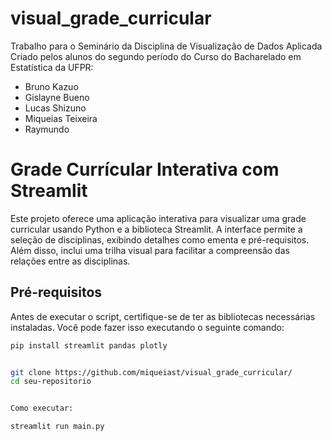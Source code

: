# visual_grade_curricular
Trabalho para o Seminário da Disciplina de Visualização de Dados Aplicada
Criado pelos alunos do segundo período do Curso do Bacharelado em Estatística da UFPR:

- Bruno Kazuo
- Gislayne Bueno
- Lucas Shizuno
- Miqueias Teixeira
- Raymundo 

# Grade Currícular Interativa com Streamlit

Este projeto oferece uma aplicação interativa para visualizar uma grade curricular usando Python e a biblioteca Streamlit. A interface permite a seleção de disciplinas, exibindo detalhes como ementa e pré-requisitos. Além disso, inclui uma trilha visual para facilitar a compreensão das relações entre as disciplinas.

## Pré-requisitos

Antes de executar o script, certifique-se de ter as bibliotecas necessárias instaladas. Você pode fazer isso executando o seguinte comando:

```bash
pip install streamlit pandas plotly


git clone https://github.com/miqueiast/visual_grade_curricular/
cd seu-repositorio


Como executar:

streamlit run main.py
